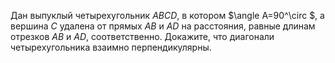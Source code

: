 Дан  выпуклый  четырехугольник  $ABCD$,  в  котором $\angle A=90^\circ $,  а вершина $C$ удалена от прямых $AB$ и $AD$ на расстояния, равные длинам отрезков $AB$ и $AD$, соответственно. Докажите,  что  диагонали  четырехугольника  взаимно  перпендикулярны.